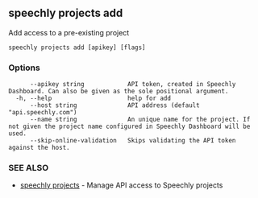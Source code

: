 ## speechly projects add

Add access to a pre-existing project

```
speechly projects add [apikey] [flags]
```

### Options

```
      --apikey string            API token, created in Speechly Dashboard. Can also be given as the sole positional argument.
  -h, --help                     help for add
      --host string              API address (default "api.speechly.com")
      --name string              An unique name for the project. If not given the project name configured in Speechly Dashboard will be used.
      --skip-online-validation   Skips validating the API token against the host.
```

### SEE ALSO

* [speechly projects](speechly_projects.md)	 - Manage API access to Speechly projects


